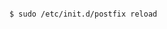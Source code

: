 <!-- layout:code post: 1960-09-24-smtp-installation_installing-postfix -->

```

$ sudo /etc/init.d/postfix reload

```
